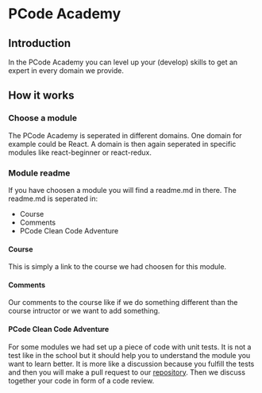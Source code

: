 # PCode Academy

## Introduction
In the PCode Academy you can level up your (develop) skills to get an expert in every domain we provide.

## How it works

### Choose a module
The PCode Academy is seperated in different domains. One domain for example could be React. A domain is then again seperated in specific modules like react-beginner or react-redux. 

### Module readme
If you have choosen a module you will find a readme.md in there. The readme.md is seperated in:

* Course
* Comments
* PCode Clean Code Adventure

#### Course
This is simply a link to the course we had choosen for this module.

#### Comments
Our comments to the course like if we do something different than the course intructor or we want to add something.

#### PCode Clean Code Adventure
For some modules we had set up a piece of code with unit tests. It is not a test like in the school but it should help you to understand the module you want to learn better. It is more like a discussion because you fulfill the tests and then you will make a pull request to our [repository](https://github.com/pcode-at/clean-code-adventure). Then we discuss together your code in form of a code review.
